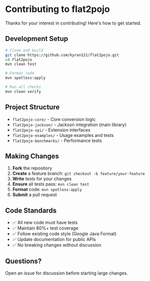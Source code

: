# Contributing to flat2pojo

Thanks for your interest in contributing! Here's how to get started.

## Development Setup

```bash
# Clone and build
git clone https://github.com/kyran121/flat2pojo.git
cd flat2pojo
mvn clean test

# Format code
mvn spotless:apply

# Run all checks
mvn clean verify
```

## Project Structure

- `flat2pojo-core/` - Core conversion logic
- `flat2pojo-jackson/` - Jackson integration (main library)
- `flat2pojo-spi/` - Extension interfaces
- `flat2pojo-examples/` - Usage examples and tests
- `flat2pojo-benchmarks/` - Performance tests

## Making Changes

1. **Fork** the repository
2. **Create** a feature branch: `git checkout -b feature/your-feature`
3. **Write** tests for your changes
4. **Ensure** all tests pass: `mvn clean test`
5. **Format** code: `mvn spotless:apply`
6. **Submit** a pull request

## Code Standards

- ✅ All new code must have tests
- ✅ Maintain 80%+ test coverage
- ✅ Follow existing code style (Google Java Format)
- ✅ Update documentation for public APIs
- ✅ No breaking changes without discussion

## Questions?

Open an issue for discussion before starting large changes.